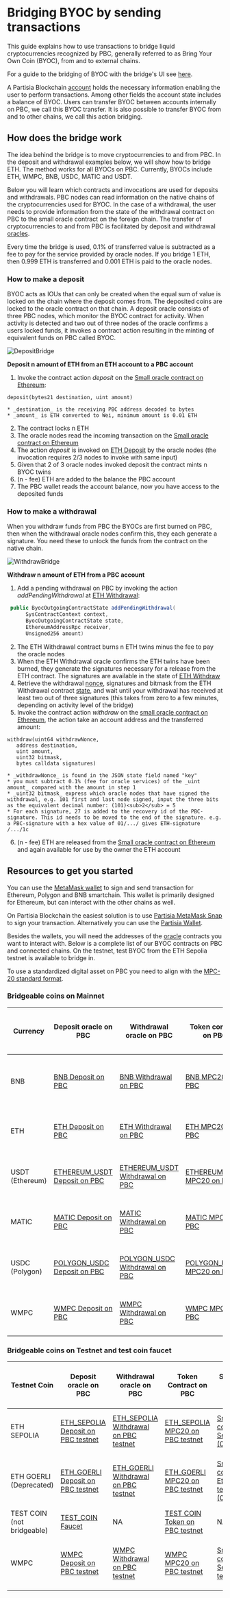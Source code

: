 # Bridging BYOC by sending transactions



This guide explains how to use transactions to bridge liquid cryptocurrencies recognized by PBC, generally referred to as Bring Your Own Coin (BYOC), from and to external chains. 

For a guide to the bridging of BYOC with the bridge's UI see [here](byoc.md).

A Partisia Blockchain [account](../create-an-account.md) holds the necessary information enabling the user to perform transactions. Among other fields the account state includes a balance of BYOC. Users can transfer BYOC between accounts internally on PBC, we call this BYOC transfer. It is also possible to transfer BYOC from and to other chains, we call this action bridging.   

## How does the bridge work

The idea behind the bridge is to move cryptocurrencies to and from PBC. 
In the deposit and withdrawal examples below, we will show how to bridge ETH. The method works for all BYOCs on PBC. Currently, BYOCs include ETH, WMPC, BNB, USDC, MATIC and USDT.

Below you will learn which contracts and invocations are used for deposits and withdrawals.
PBC nodes can read information on the native chains of the cryptocurrencies used for BYOC. In the case of a withdrawal, the user needs to provide information from the state of the withdrawal contract on PBC to the small oracle contract on the foreign chain.
The transfer of cryptocurrencies to and from PBC is facilitated by deposit and withdrawal [oracles](../dictionary.md#small-oracle).    

Every time the bridge is used, 0.1% of transferred value is subtracted as a fee to pay for the service provided by oracle nodes. If you bridge 1 ETH, then 0.999 ETH is transferred and 0.001 ETH is paid to the oracle nodes.

### How to make a deposit

BYOC acts as IOUs that can only be created when the equal sum of value is locked on the chain where the deposit comes from. The deposited coins are locked to the oracle contract on that chain. A deposit oracle consists of three PBC nodes, which monitor the BYOC contract for activity. When activity is detected and two out of three nodes of the oracle confirms a users locked funds, it invokes a contract action resulting in the minting of equivalent funds on PBC called BYOC.

![DepositBridge](../img/bridging-byoc-by-sending-transactions-00.png)

**Deposit n amount of ETH from an ETH account to a PBC account**

1. Invoke the contract action _deposit_ on the [Small oracle contract on Ethereum](https://etherscan.io/address/0xf393d008077c97f2632fa04a910969ac58f88e3c#writeProxyContract):
```SOL
deposit(bytes21 destination, uint amount)
```
    * _destination_ is the receiving PBC address decoded to bytes 
    * _amount_ is ETH converted to Wei, minimum amount is 0.01 ETH
2. The contract locks n ETH
3. The oracle nodes read the incoming transaction on the [Small oracle contract on Ethereum](https://etherscan.io/address/0xf393d008077c97f2632fa04a910969ac58f88e3c#writeProxyContract)    
4. The action _deposit_ is invoked on [ETH Deposit](https://browser.partisiablockchain.com/contracts/045dbd4c13df987d7fb4450e54bcd94b34a80f2351/deposit) by the oracle nodes (the invocation requires 2/3 nodes to invoke with same input) 
5. Given that 2 of 3 oracle nodes invoked deposit the contract mints n BYOC twins  
6. (n - fee) ETH are added to the balance the PBC account
7. The PBC wallet reads the account balance, now you have access to the deposited funds


### How to make a withdrawal

When you withdraw funds from PBC the BYOCs are first burned on PBC, then when the withdrawal oracle nodes confirm this, they each generate a signature. You need these to unlock the funds from the contract on the native chain.        

![WithdrawBridge](../img/bridging-byoc-by-sending-transactions-01.png)

**Withdraw n amount of ETH from a PBC account**

1. Add a pending withdrawal on PBC by invoking the action _addPendingWithdrawal_ at [ETH Withdrawal](https://browser.partisiablockchain.com/contracts/043b1822925da011657f9ab3d6ff02cf1e0bfe0146/addPendingWithdrawal):
```JAVA 
 public ByocOutgoingContractState addPendingWithdrawal(
      SysContractContext context,
      ByocOutgoingContractState state,
      EthereumAddressRpc receiver,
      Unsigned256 amount) 
```
2. The ETH Withdrawal contract burns n ETH twins minus the fee to pay the oracle nodes
3. When the ETH Withdrawal oracle confirms the ETH twins have been burned, they generate the signatures necessary for a release from the ETH contract. The signatures are available in the state of [ETH Withdraw](https://browser.partisiablockchain.com/contracts/043b1822925da011657f9ab3d6ff02cf1e0bfe0146?tab=state)
4. Retrieve the withdrawal [nonce](../dictionary.md#nonce), signatures and bitmask from the ETH Withdrawal contract [state](https://browser.partisiablockchain.com/contracts/043b1822925da011657f9ab3d6ff02cf1e0bfe0146?tab=state), and wait until your withdrawal has received at least two out of three signatures (this takes from zero to a few minutes, depending on activity level of the bridge)
5. Invoke the contract action _withdraw_ on the [small oracle contract on Ethereum](https://etherscan.io/address/0xf393d008077c97f2632fa04a910969ac58f88e3c#writeProxyContract), the action take an account address and the transferred amount:
```SOL
withdraw(uint64 withdrawNonce, 
   address destination, 
   uint amount, 
   uint32 bitmask, 
   bytes calldata signatures)
```
	* _withdrawNonce_ is found in the JSON state field named "key" 
	* you must subtract 0.1% (fee for oracle services) of the _uint amount_ compared with the amount in step 1 
	* _uint32 bitmask_ express which oracle nodes that have signed the withdrawal, e.g. 101 first and last node signed, input the three bits as the equivalent decimal number: (101)<sub>2</sub> = 5 				 
	* For each signature, 27 is added to the recovery id of the PBC-signature. This id needs to be moved to the end of the signature. e.g. a PBC-signature with a hex value of 01/.../ gives ETH-signature /.../1c
6. (n - fee) ETH are released from the [Small oracle contract on Ethereum](https://etherscan.io/address/0xf393d008077c97f2632fa04a910969ac58f88e3c#writeProxyContract) and again available for use by the owner the ETH account    

   
## Resources to get you started

You can use the [MetaMask wallet](https://metamask.io/download/) to sign and send transaction for Ethereum, Polygon and BNB smartchain. This wallet is primarily designed for Ethereum, but can interact with the other chains as well.  

On Partisia Blockchain the easiest solution is to use [Partisia MetaMask Snap](https://snaps.metamask.io/snap/npm/partisiablockchain/snap/) to sign your transaction.  Alternatively you can use the [Partisia Wallet](https://chrome.google.com/webstore/detail/partisia-wallet/gjkdbeaiifkpoencioahhcilildpjhgh).

Besides the wallets, you will need the addresses of the [oracle](../dictionary.md#small-oracle) contracts you want to interact with. Below is a complete list of our BYOC contracts on PBC and connected chains. On the testnet, test BYOC from the ETH Sepolia testnet is available to bridge in.

To use a standardized digital asset on PBC you need to align with the [MPC-20 standard format](../../smart-contracts/integration/mpc-20-token-contract.md).

### Bridgeable coins on Mainnet

| **Currency**    | **Deposit oracle on PBC**                                                                                                   | **Withdrawal oracle on PBC**                                                                                                   | **Token contract on PBC**                                                                                                 | **Small oracle on native chain**                                                                                                 | **Large oracle on native chain**                                                                                   | **Decimals** |
|-----------------|-----------------------------------------------------------------------------------------------------------------------------|--------------------------------------------------------------------------------------------------------------------------------|---------------------------------------------------------------------------------------------------------------------------|----------------------------------------------------------------------------------------------------------------------------------|--------------------------------------------------------------------------------------------------------------------|-------------:|
| BNB             | [BNB Deposit on PBC](https://browser.partisiablockchain.com/contracts/047e1c96cd53943d1e0712c48d022fb461140e6b9f)           | [BNB Withdrawal on PBC](https://browser.partisiablockchain.com/contracts/044bd689e5fe2995d679e946a2046f69f022be7c10)           | [BNB MPC20 on PBC](https://browser.partisiablockchain.com/contracts/0137f4da8ad6a9a5305383953d4b3a9c7859c08bea)           | [Small oracle contract on BNB Smart Chain (0x05...9ac1)](https://bscscan.com/address/0x05ee4eee70452dd555ecc3f997ea03c6fba29ac1) | [Large oracle contract on BNB Smart Chain](https://bscscan.com/address/0x4c4ecb1efb3bc2a065af1f714b60980a6562c26f) |           18 |
| ETH             | [ETH Deposit on PBC](https://browser.partisiablockchain.com/contracts/045dbd4c13df987d7fb4450e54bcd94b34a80f2351)           | [ETH Withdrawal on PBC](https://browser.partisiablockchain.com/contracts/043b1822925da011657f9ab3d6ff02cf1e0bfe0146)           | [ETH MPC20 on PBC](https://browser.partisiablockchain.com/contracts/014a6d0fd09fe2e6853a76caedcb46646ab7ee69d6)           | [Small oracle contract on Ethereum (0xf3...8e3c)](https://etherscan.io/address/0xf393d008077c97f2632fa04a910969ac58f88e3c)       | [Large oracle contract on Ethereum](https://etherscan.io/address/0x3435359df1d8c126ea1b68bb51e958fdf43f8272)       |           18 |
| USDT (Ethereum) | [ETHEREUM_USDT Deposit on PBC](https://browser.partisiablockchain.com/contracts/040728ed459dd80c3653c544b63a57ae7a1144fe57) | [ETHEREUM_USDT Withdrawal on PBC](https://browser.partisiablockchain.com/contracts/04c73a37ec8db48b86a2d76c978d4117e2282017ec) | [ETHEREUM_USDT MPC20 on PBC](https://browser.partisiablockchain.com/contracts/011150c3a2779309ff52e86c139ff58265a93fafd4) | [Small oracle contract on Ethereum (0x74...4cA4)](https://etherscan.io/address/0x74C0a1946d10FaF9048E9AC59D1401Bbbfc54cA4)       | [Large oracle contract on Ethereum](https://etherscan.io/address/0x3435359df1d8c126ea1b68bb51e958fdf43f8272)       |            6 |
| MATIC           | [MATIC Deposit on PBC](https://browser.partisiablockchain.com/contracts/0411b34e3b8965035fbc12c5ef05e1ed00c6d1261c)         | [MATIC Withdrawal on PBC](https://browser.partisiablockchain.com/contracts/04bcac555ce8397e120384fad0e148793a19ed980f)         | [MATIC MPC20 on PBC](https://browser.partisiablockchain.com/contracts/01d9f82e98a22b319aa371e752f3e0d85bd96c9545)         | [Small oracle contract on Polygon (0xe9...7CC1)](https://polygonscan.com/address/0xe98670C2cBAfB2205BC99eBE33093233F7f07CC1)     | [Large oracle contract on Polygon](https://polygonscan.com/address/0x3435359Df1D8C126ea1b68BB51E958fdf43F8272)     |           18 |
| USDC (Polygon)  | [POLYGON_USDC Deposit on PBC](https://browser.partisiablockchain.com/contracts/042f2f190765e27f175424783a1a272e2a983ef372)  | [POLYGON_USDC Withdrawal on PBC](https://browser.partisiablockchain.com/contracts/04adfe4aaacc824657e49a59bdc8f14df87aa8531a)  | [POLYGON_USDC MPC20 on PBC](https://browser.partisiablockchain.com/contracts/01e0dbf1ce62c4ebd76fa8aa81f3630e0e84001206)  | [Small oracle contract on Polygon (0x4c...c26f)](https://polygonscan.com/address/0x4c4ecb1efb3bc2a065af1f714b60980a6562c26f)     | [Large oracle contract on Polygon](https://polygonscan.com/address/0x3435359df1d8c126ea1b68bb51e958fdf43f8272)     |            6 |
| WMPC            | [WMPC Deposit on PBC](https://browser.partisiablockchain.com/contracts/04b4c9aa44be01727a2013b4a116a47db9e545460d)          | [WMPC Withdrawal on PBC](https://browser.partisiablockchain.com/contracts/04c6f51974709939e7551e905d2d4b650ec9b9f192)          | [WMPC MPC20 on PBC](https://browser.partisiablockchain.com/contracts/01d3442c797b2a4d5b8e7af9ad40edd5006ba2a0b3)          | [Small oracle contract on Ethereum (0x36...456e)](https://etherscan.io/address/0x36a0e44c73e5a6a7727817377c0127f320a9456e)       | [Large oracle contract on Ethereum](https://etherscan.io/address/0x3435359df1d8c126ea1b68bb51e958fdf43f8272)       |            4 |                                                                     

### Bridgeable coins on Testnet and test coin faucet

| **Testnet Coin**           | **Deposit oracle on PBC**                                                                                                                 | **Withdrawal oracle on PBC**                                                                                                                 | **Token Contract on PBC**                                                                                                               | **Small oracle on native chain**                                                                                                          | **Large oracle on native chain**                                                                                            | **Decimals** |
|----------------------------|-------------------------------------------------------------------------------------------------------------------------------------------|----------------------------------------------------------------------------------------------------------------------------------------------|-----------------------------------------------------------------------------------------------------------------------------------------|-------------------------------------------------------------------------------------------------------------------------------------------|-----------------------------------------------------------------------------------------------------------------------------|-------------:|
| ETH SEPOLIA                | [ETH_SEPOLIA Deposit on PBC testnet](https://browser.testnet.partisiablockchain.com/contracts/04c2e6ca5696f2deab3457932964bedd461c51f6bf) | [ETH_SEPOLIA Withdrawal on PBC testnet](https://browser.testnet.partisiablockchain.com/contracts/046d077251c5b5a955dfa27f693062ee8a84418ee7) | [ETH_SEPOLIA MPC20 on PBC testnet](https://browser.testnet.partisiablockchain.com/contracts/0117f2ccfcb0c56ce5b2ad440e879711a5ac8b64a6) | [Small oracle contract on Sepolia (0x54...F726)](https://sepolia.etherscan.io/address/0x543deC417F99f13b7acf52d4A01c0f93D46bF726)         | [Large oracle contract on Sepolia](https://sepolia.etherscan.io/address/0xc92d0E87f497F36489134437100A13895eC2feB6)         |           18 |
| ETH GOERLI (Deprecated)    | [ETH_GOERLI Deposit on PBC testnet](https://browser.testnet.partisiablockchain.com/contracts/045dbd4c13df987d7fb4450e54bcd94b34a80f2351)  | [ETH_GOERLI Withdrawal on PBC testnet](https://browser.testnet.partisiablockchain.com/contracts/043b1822925da011657f9ab3d6ff02cf1e0bfe0146)  | [ETH_GOERLI MPC20 on PBC testnet](https://browser.testnet.partisiablockchain.com/contracts/01dce90b5a0b6eb598dd6b4250f0f5924eb4a4a818)  | [Small oracle contract on Ethereum testnet (0x48...31f3)](https://goerli.etherscan.io/address/0x4818370f9d55fb34de93e200076533696c4531f3) | [Large oracle contract on Ethereum testnet](https://goerli.etherscan.io/address/0x5De7b80e5CeB9550ee1BeC3291b15e9B04E8de68) |           18 |
| TEST COIN (not bridgeable) | [TEST_COIN Faucet](https://browser.testnet.partisiablockchain.com/contracts/02c14c29b2697f3c983ada0ee7fac83f8a937e2ecd/feed_me)           | NA                                                                                                                                           | [TEST COIN Token on PBC testnet](https://browser.testnet.partisiablockchain.com/contracts/01f3cc99688e6141355c53752418230211facf063c)   | NA                                                                                                                                        | NA                                                                                                                          |            0 |
| WMPC                       | [WMPC Deposit on PBC testnet](https://browser.testnet.partisiablockchain.com/contracts/0410a0f2debd4fc6ecfe0ad8d9109c58633d885d4c)        | [WMPC Withdrawal on PBC testnet](https://browser.testnet.partisiablockchain.com/contracts/048738ff21d83d805e9c7d04a2425d910f83ede046)        | [WMPC MPC20 on PBC testnet](https://browser.testnet.partisiablockchain.com/contracts/014ee6c73997d649b625addd53a5f6af766e3a3ca8)        | [Small oracle contract on Sepolia testnet](https://sepolia.etherscan.io/address/0xf67e05fcfcaaa4e58fbee76f362010215bff5998)               | [Large oracle contract on Sepolia testnet](https://sepolia.etherscan.io/address/0xc92d0E87f497F36489134437100A13895eC2feB6) |            4 |